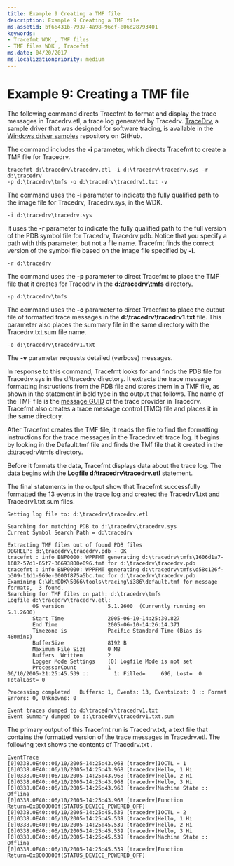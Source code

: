 ```yaml
---
title: Example 9 Creating a TMF file
description: Example 9 Creating a TMF file
ms.assetid: bf66431b-7937-4a98-96cf-e06d28793401
keywords:
- Tracefmt WDK , TMF files
- TMF files WDK , Tracefmt
ms.date: 04/20/2017
ms.localizationpriority: medium
---
```


# Example 9: Creating a TMF file


The following command directs Tracefmt to format and display the trace messages in Tracedrv.etl, a trace log generated by Tracedrv. [TraceDrv](https://github.com/Microsoft/Windows-driver-samples/tree/master/general/tracing/tracedriver), a sample driver that was designed for software tracing, is available in the [Windows driver samples](https://github.com/Microsoft/Windows-driver-samples) repository on GitHub.

The command includes the **-i** parameter, which directs Tracefmt to create a TMF file for Tracedrv.

```
tracefmt d:\tracedrv\tracedrv.etl -i d:\tracedrv\tracedrv.sys -r d:\tracedrv 
-p d:\tracedrv\tmfs -o d:\tracedrv\tracedrv1.txt -v
```

The command uses the **-i** parameter to indicate the fully qualified path to the image file for Tracedrv, Tracedrv.sys, in the WDK.

```
-i d:\tracedrv\tracedrv.sys
```

It uses the **-r** parameter to indicate the fully qualified path to the full version of the PDB symbol file for Tracedrv, Tracedrv.pdb. Notice that you specify a path with this parameter, but not a file name. Tracefmt finds the correct version of the symbol file based on the image file specified by **-i**.

```
-r d:\tracedrv
```

The command uses the **-p** parameter to direct Tracefmt to place the TMF file that it creates for Tracedrv in the **d:\\tracedrv\\tmfs** directory.

```
-p d:\tracedrv\tmfs
```

The command uses the **-o** parameter to direct Tracefmt to place the output file of formatted trace messages in the **d:\\tracedrv\\tracedrv1.txt** file. This parameter also places the summary file in the same directory with the Tracedrv.txt.sum file name.

```
-o d:\tracedrv\tracedrv1.txt
```

The **-v** parameter requests detailed (verbose) messages.

In response to this command, Tracefmt looks for and finds the PDB file for Tracedrv.sys in the d:\\tracedrv directory. It extracts the trace message formatting instructions from the PDB file and stores them in a TMF file, as shown in the statement in bold type in the output that follows. The name of the TMF file is the [message GUID](message-guid.md) of the trace provider in Tracedrv. Tracefmt also creates a trace message control (TMC) file and places it in the same directory.

After Tracefmt creates the TMF file, it reads the file to find the formatting instructions for the trace messages in the Tracedrv.etl trace log. It begins by looking in the Default.tmf file and finds the TMf file that it created in the d:\\tracedrv\\tmfs directory.

Before it formats the data, Tracefmt displays data about the trace log. The data begins with the **Logfile d:\\tracedrv\\tracedrv.etl** statement.

The final statements in the output show that Tracefmt successfully formatted the 13 events in the trace log and created the Tracedrv1.txt and Tracedrv1.txt.sum files.

```
Setting log file to: d:\tracedrv\tracedrv.etl

Searching for matching PDB to d:\tracedrv\tracedrv.sys
Current Symbol Search Path = d:\tracedrv

Extracting TMF files out of found PDB files
DBGHELP: d:\tracedrv\tracedrv.pdb - OK
tracefmt : info BNP0000: WPPFMT generating d:\tracedrv\tmfs\1606d1a7-1682-57d1-65f7-36693800e096.tmf for d:\tracedrv\tracedrv.pdb
tracefmt : info BNP0000: WPPFMT generating d:\tracedrv\tmfs\d58c126f-b309-11d1-969e-0000f875a5bc.tmc for d:\tracedrv\tracedrv.pdb
Examining C:\WinDDK\5066\tools\tracing\i386\default.tmf for message formats,  3 found.
Searching for TMF files on path: d:\tracedrv\tmfs
Logfile d:\tracedrv\tracedrv.etl:
        OS version              5.1.2600  (Currently running on 5.1.2600)
        Start Time              2005-06-10-14:25:30.827
        End Time                2005-06-10-14:26:14.371
        Timezone is             Pacific Standard Time (Bias is 480mins)
        BufferSize              8192 B
        Maximum File Size       0 MB
        Buffers  Written        2
        Logger Mode Settings    (0) Logfile Mode is not set
        ProcessorCount          1
06/10/2005-21:25:45.539 ::        1: Filled=     696, Lost=  0 TotalLost= 0

Processing completed   Buffers: 1, Events: 13, EventsLost: 0 :: Format Errors: 0, Unknowns: 0

Event traces dumped to d:\tracedrv\tracedrv1.txt
Event Summary dumped to d:\tracedrv\tracedrv1.txt.sum
```

The primary output of this Tracefmt run is Tracedrv.txt, a text file that contains the formatted version of the trace messages in Tracedrv.etl. The following text shows the contents of Tracedrv.txt .

```
EventTrace
[0]0338.0E40::06/10/2005-14:25:43.968 [tracedrv]IOCTL = 1
[0]0338.0E40::06/10/2005-14:25:43.968 [tracedrv]Hello, 1 Hi
[0]0338.0E40::06/10/2005-14:25:43.968 [tracedrv]Hello, 2 Hi
[0]0338.0E40::06/10/2005-14:25:43.968 [tracedrv]Hello, 3 Hi
[0]0338.0E40::06/10/2005-14:25:43.968 [tracedrv]Machine State :: Offline
[0]0338.0E40::06/10/2005-14:25:43.968 [tracedrv]Function Return=0x8000000f(STATUS_DEVICE_POWERED_OFF)
[0]0338.0E40::06/10/2005-14:25:45.539 [tracedrv]IOCTL = 2
[0]0338.0E40::06/10/2005-14:25:45.539 [tracedrv]Hello, 1 Hi
[0]0338.0E40::06/10/2005-14:25:45.539 [tracedrv]Hello, 2 Hi
[0]0338.0E40::06/10/2005-14:25:45.539 [tracedrv]Hello, 3 Hi
[0]0338.0E40::06/10/2005-14:25:45.539 [tracedrv]Machine State :: Offline
[0]0338.0E40::06/10/2005-14:25:45.539 [tracedrv]Function Return=0x8000000f(STATUS_DEVICE_POWERED_OFF)
```

 

 





